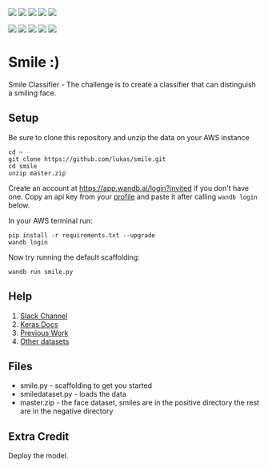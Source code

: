 ![](https://github.com/hromi/SMILEsmileD/blob/master/SMILEs/positives/positives7/10046.jpg?raw=true)
![](https://raw.githubusercontent.com/hromi/SMILEsmileD/master/SMILEs/positives/positives7/10045.jpg)
![](https://raw.githubusercontent.com/hromi/SMILEsmileD/master/SMILEs/positives/positives7/10047.jpg)
![](https://raw.githubusercontent.com/hromi/SMILEsmileD/master/SMILEs/positives/positives7/10048.jpg)
![](https://raw.githubusercontent.com/hromi/SMILEsmileD/master/SMILEs/positives/positives7/10050.jpg)

![](https://github.com/hromi/SMILEsmileD/blob/master/SMILEs/negatives/negatives7/10211.jpg?raw=true)
![](https://raw.githubusercontent.com/hromi/SMILEsmileD/master/SMILEs/negatives/negatives7/10210.jpg)
![](https://raw.githubusercontent.com/hromi/SMILEsmileD/master/SMILEs/negatives/negatives7/10212.jpg)
![](https://raw.githubusercontent.com/hromi/SMILEsmileD/master/SMILEs/negatives/negatives7/10213.jpg)
![](https://raw.githubusercontent.com/hromi/SMILEsmileD/master/SMILEs/negatives/negatives7/10214.jpg)



# Smile :)

Smile Classifier - The challenge is to create a classifier that can distinguish a smiling face.

## Setup

Be sure to clone this repository and unzip the data on your AWS instance

```shell
cd ~
git clone https://github.com/lukas/smile.git
cd smile
unzip master.zip
```

Create an account at https://app.wandb.ai/login?invited if you don't have one.  Copy an api key from your [profile](https://app.wandb.ai/profile) and paste it after calling `wandb login` below.

In your AWS terminal run:

```
pip install -r requirements.txt --upgrade
wandb login
```

Now try running the default scaffolding:

```
wandb run smile.py
```

## Help

1. [Slack Channel](https://join.slack.com/t/doloreslabs/shared_invite/enQtMzExNjMzMDcwMzM4LTk4YTFjN2I0YWJkNTU5OGQ1YTI5NDU5ODU2MzUyYjVjM2Y0OTIyZDgwMmNiY2U3N2ZjNmQzOThmMzkwNjA0ODQ)
2. [Keras Docs](https://keras.io/getting-started/sequential-model-guide/)
3. [Previous Work](https://github.com/oarriaga/face_classification)
4. [Other datasets](http://www.face-rec.org/databases/)

## Files

- smile.py - scaffolding to get you started
- smiledataset.py - loads the data
- master.zip - the face dataset, smiles are in the positive directory the rest are in the negative directory

## Extra Credit

Deploy the model.  
